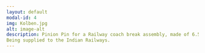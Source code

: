 ```yaml
---
layout: default
modal-id: 4
img: Kolben.jpg
alt: image-alt
description: Pinion Pin for a Railway coach break assembly, made of 6.5mm thick material. 
Being supplied to the Indian Railways.
---
```

